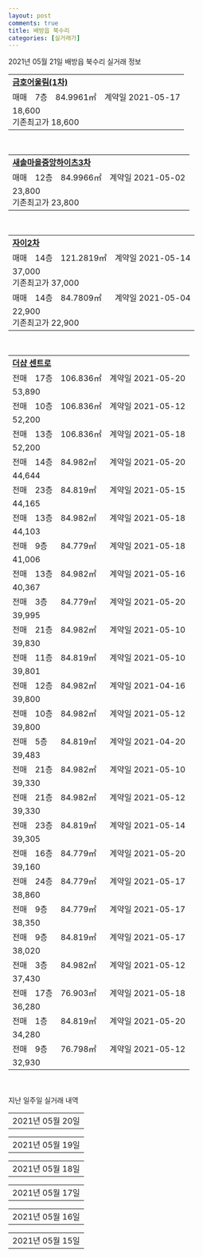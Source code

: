 ```yaml
---
layout: post
comments: true
title: 배방읍 북수리
categories: [실거래가]
---
```


2021년 05월 21일 배방읍 북수리 실거래 정보

<table>
  <tr>
    <td colspan="4" style="font-weight: bold;"><a href="https://search.naver.com/search.naver?query=금호어울림(1차)">금호어울림(1차)</a></td>
  </tr>
    
  <tr>
    <td>매매</td>
    <td>7층</td>
    <td>84.9961㎡</td>
    <td>계약일 2021-05-17</td>
  </tr>
  <tr>
    <td colspan="4">18,600<br>기존최고가 18,600</td>
  </tr>
    
</table>
<br>
<table>
  <tr>
    <td colspan="4" style="font-weight: bold;"><a href="https://search.naver.com/search.naver?query=새솔마을중앙하이츠3차">새솔마을중앙하이츠3차</a></td>
  </tr>
    
  <tr>
    <td>매매</td>
    <td>12층</td>
    <td>84.9966㎡</td>
    <td>계약일 2021-05-02</td>
  </tr>
  <tr>
    <td colspan="4">23,800<br>기존최고가 23,800</td>
  </tr>
    
</table>
<br>
<table>
  <tr>
    <td colspan="4" style="font-weight: bold;"><a href="https://search.naver.com/search.naver?query=자이2차">자이2차</a></td>
  </tr>
    
  <tr>
    <td>매매</td>
    <td>14층</td>
    <td>121.2819㎡</td>
    <td>계약일 2021-05-14</td>
  </tr>
  <tr>
    <td colspan="4">37,000<br>기존최고가 37,000</td>
  </tr>
    
  <tr>
    <td>매매</td>
    <td>14층</td>
    <td>84.7809㎡</td>
    <td>계약일 2021-05-04</td>
  </tr>
  <tr>
    <td colspan="4">22,900<br>기존최고가 22,900</td>
  </tr>
    
</table>
<br>
<table>
  <tr>
    <td colspan="4" style="font-weight: bold;"><a href="https://search.naver.com/search.naver?query=더샵 센트로">더샵 센트로</a></td>
  </tr>
    
  <tr>
    <td>전매</td>
    <td>17층</td>
    <td>106.836㎡</td>
    <td>계약일 2021-05-20</td>
  </tr>
  <tr>
    <td colspan="4">53,890</td>
  </tr>
    
  <tr>
    <td>전매</td>
    <td>10층</td>
    <td>106.836㎡</td>
    <td>계약일 2021-05-12</td>
  </tr>
  <tr>
    <td colspan="4">52,200</td>
  </tr>
    
  <tr>
    <td>전매</td>
    <td>13층</td>
    <td>106.836㎡</td>
    <td>계약일 2021-05-18</td>
  </tr>
  <tr>
    <td colspan="4">52,200</td>
  </tr>
    
  <tr>
    <td>전매</td>
    <td>14층</td>
    <td>84.982㎡</td>
    <td>계약일 2021-05-20</td>
  </tr>
  <tr>
    <td colspan="4">44,644</td>
  </tr>
    
  <tr>
    <td>전매</td>
    <td>23층</td>
    <td>84.819㎡</td>
    <td>계약일 2021-05-15</td>
  </tr>
  <tr>
    <td colspan="4">44,165</td>
  </tr>
    
  <tr>
    <td>전매</td>
    <td>13층</td>
    <td>84.982㎡</td>
    <td>계약일 2021-05-18</td>
  </tr>
  <tr>
    <td colspan="4">44,103</td>
  </tr>
    
  <tr>
    <td>전매</td>
    <td>9층</td>
    <td>84.779㎡</td>
    <td>계약일 2021-05-18</td>
  </tr>
  <tr>
    <td colspan="4">41,006</td>
  </tr>
    
  <tr>
    <td>전매</td>
    <td>13층</td>
    <td>84.982㎡</td>
    <td>계약일 2021-05-16</td>
  </tr>
  <tr>
    <td colspan="4">40,367</td>
  </tr>
    
  <tr>
    <td>전매</td>
    <td>3층</td>
    <td>84.779㎡</td>
    <td>계약일 2021-05-20</td>
  </tr>
  <tr>
    <td colspan="4">39,995</td>
  </tr>
    
  <tr>
    <td>전매</td>
    <td>21층</td>
    <td>84.982㎡</td>
    <td>계약일 2021-05-10</td>
  </tr>
  <tr>
    <td colspan="4">39,830</td>
  </tr>
    
  <tr>
    <td>전매</td>
    <td>11층</td>
    <td>84.819㎡</td>
    <td>계약일 2021-05-10</td>
  </tr>
  <tr>
    <td colspan="4">39,801</td>
  </tr>
    
  <tr>
    <td>전매</td>
    <td>12층</td>
    <td>84.982㎡</td>
    <td>계약일 2021-04-16</td>
  </tr>
  <tr>
    <td colspan="4">39,800</td>
  </tr>
    
  <tr>
    <td>전매</td>
    <td>10층</td>
    <td>84.982㎡</td>
    <td>계약일 2021-05-12</td>
  </tr>
  <tr>
    <td colspan="4">39,800</td>
  </tr>
    
  <tr>
    <td>전매</td>
    <td>5층</td>
    <td>84.819㎡</td>
    <td>계약일 2021-04-20</td>
  </tr>
  <tr>
    <td colspan="4">39,483</td>
  </tr>
    
  <tr>
    <td>전매</td>
    <td>21층</td>
    <td>84.982㎡</td>
    <td>계약일 2021-05-10</td>
  </tr>
  <tr>
    <td colspan="4">39,330</td>
  </tr>
    
  <tr>
    <td>전매</td>
    <td>21층</td>
    <td>84.982㎡</td>
    <td>계약일 2021-05-12</td>
  </tr>
  <tr>
    <td colspan="4">39,330</td>
  </tr>
    
  <tr>
    <td>전매</td>
    <td>23층</td>
    <td>84.819㎡</td>
    <td>계약일 2021-05-14</td>
  </tr>
  <tr>
    <td colspan="4">39,305</td>
  </tr>
    
  <tr>
    <td>전매</td>
    <td>16층</td>
    <td>84.779㎡</td>
    <td>계약일 2021-05-20</td>
  </tr>
  <tr>
    <td colspan="4">39,160</td>
  </tr>
    
  <tr>
    <td>전매</td>
    <td>24층</td>
    <td>84.779㎡</td>
    <td>계약일 2021-05-17</td>
  </tr>
  <tr>
    <td colspan="4">38,860</td>
  </tr>
    
  <tr>
    <td>전매</td>
    <td>9층</td>
    <td>84.779㎡</td>
    <td>계약일 2021-05-17</td>
  </tr>
  <tr>
    <td colspan="4">38,350</td>
  </tr>
    
  <tr>
    <td>전매</td>
    <td>9층</td>
    <td>84.819㎡</td>
    <td>계약일 2021-05-17</td>
  </tr>
  <tr>
    <td colspan="4">38,020</td>
  </tr>
    
  <tr>
    <td>전매</td>
    <td>3층</td>
    <td>84.982㎡</td>
    <td>계약일 2021-05-12</td>
  </tr>
  <tr>
    <td colspan="4">37,430</td>
  </tr>
    
  <tr>
    <td>전매</td>
    <td>17층</td>
    <td>76.903㎡</td>
    <td>계약일 2021-05-18</td>
  </tr>
  <tr>
    <td colspan="4">36,280</td>
  </tr>
    
  <tr>
    <td>전매</td>
    <td>1층</td>
    <td>84.819㎡</td>
    <td>계약일 2021-05-20</td>
  </tr>
  <tr>
    <td colspan="4">34,280</td>
  </tr>
    
  <tr>
    <td>전매</td>
    <td>9층</td>
    <td>76.798㎡</td>
    <td>계약일 2021-05-12</td>
  </tr>
  <tr>
    <td colspan="4">32,930</td>
  </tr>
    
</table>
    
<div style="margin-top: 50px; margin-bottom: 13px">지난 일주일 실거래 내역</div>

  <table style="width: 100%; margin-bottom: 1px">
      <tr class="header">
        <td>2021년 05월 20일</td>
      </tr>
      <tr class="child" style="display: none">
        <td>
            
        <table>
          <tr>
            <td colspan="4" style="font-weight: bold;"><a href="https://search.naver.com/search.naver?query=실거래정보없음">실거래정보없음</a></td>
          </tr>

        </table>
    
        </td>
      </tr>
  </table>
    
  <table style="width: 100%; margin-bottom: 1px">
      <tr class="header">
        <td>2021년 05월 19일</td>
      </tr>
      <tr class="child" style="display: none">
        <td>
            
        <table>
          <tr>
            <td colspan="4" style="font-weight: bold;"><a href="https://search.naver.com/search.naver?query=자이2차">자이2차</a></td>
          </tr>

          <tr>
            <td>매매</td>
            <td>6층</td>
            <td>84.8852㎡</td>
            <td>계약일 2021-05-03</td>
          </tr>
          <tr>
            <td colspan="4">23,500<br>기존최고가 23,500</td>
          </tr>
    
          <tr>
            <td>전세</td>
            <td>11층</td>
            <td>84.7809㎡</td>
            <td>계약일 2021-05-01</td>
          </tr>
          <tr>
            <td colspan="4">21,000<br>기존최고가 None</td>
          </tr>
    
        </table>
        <table style="margin-top: 5px">
          <tr>
            <td colspan="4" style="font-weight: bold;"><a href="https://search.naver.com/search.naver?query=더샵 센트로">더샵 센트로</a></td>
          </tr>
    
          <tr>
            <td>전매</td>
            <td>20층</td>
            <td>84.982㎡</td>
            <td>계약일 2021-04-26</td>
          </tr>
          <tr>
            <td colspan="4">47,221</td>
          </tr>
    
          <tr>
            <td>전매</td>
            <td>8층</td>
            <td>84.982㎡</td>
            <td>계약일 2021-05-04</td>
          </tr>
          <tr>
            <td colspan="4">42,300</td>
          </tr>
    
          <tr>
            <td>전매</td>
            <td>14층</td>
            <td>84.982㎡</td>
            <td>계약일 2021-05-15</td>
          </tr>
          <tr>
            <td colspan="4">41,867</td>
          </tr>
    
          <tr>
            <td>전매</td>
            <td>6층</td>
            <td>84.982㎡</td>
            <td>계약일 2021-04-16</td>
          </tr>
          <tr>
            <td colspan="4">41,800</td>
          </tr>
    
          <tr>
            <td>전매</td>
            <td>7층</td>
            <td>84.982㎡</td>
            <td>계약일 2021-05-09</td>
          </tr>
          <tr>
            <td colspan="4">40,800</td>
          </tr>
    
          <tr>
            <td>전매</td>
            <td>15층</td>
            <td>84.779㎡</td>
            <td>계약일 2021-04-10</td>
          </tr>
          <tr>
            <td colspan="4">40,367</td>
          </tr>
    
          <tr>
            <td>전매</td>
            <td>19층</td>
            <td>84.819㎡</td>
            <td>계약일 2021-05-13</td>
          </tr>
          <tr>
            <td colspan="4">40,328</td>
          </tr>
    
          <tr>
            <td>전매</td>
            <td>11층</td>
            <td>84.819㎡</td>
            <td>계약일 2021-05-10</td>
          </tr>
          <tr>
            <td colspan="4">40,301</td>
          </tr>
    
          <tr>
            <td>전매</td>
            <td>10층</td>
            <td>84.982㎡</td>
            <td>계약일 2021-05-11</td>
          </tr>
          <tr>
            <td colspan="4">39,300</td>
          </tr>
    
          <tr>
            <td>전매</td>
            <td>12층</td>
            <td>84.779㎡</td>
            <td>계약일 2021-05-12</td>
          </tr>
          <tr>
            <td colspan="4">38,850</td>
          </tr>
    
          <tr>
            <td>전매</td>
            <td>8층</td>
            <td>84.779㎡</td>
            <td>계약일 2021-05-13</td>
          </tr>
          <tr>
            <td colspan="4">37,630</td>
          </tr>
    
          <tr>
            <td>전매</td>
            <td>10층</td>
            <td>76.798㎡</td>
            <td>계약일 2021-05-18</td>
          </tr>
          <tr>
            <td colspan="4">34,230</td>
          </tr>
    
        </table>
    
        </td>
      </tr>
  </table>
    
  <table style="width: 100%; margin-bottom: 1px">
      <tr class="header">
        <td>2021년 05월 18일</td>
      </tr>
      <tr class="child" style="display: none">
        <td>
            
        <table>
          <tr>
            <td colspan="4" style="font-weight: bold;"><a href="https://search.naver.com/search.naver?query=더샵 센트로">더샵 센트로</a></td>
          </tr>

          <tr>
            <td>전매</td>
            <td>16층</td>
            <td>106.836㎡</td>
            <td>계약일 2021-05-10</td>
          </tr>
          <tr>
            <td colspan="4">53,890</td>
          </tr>
    
          <tr>
            <td>전매</td>
            <td>26층</td>
            <td>84.982㎡</td>
            <td>계약일 2021-05-04</td>
          </tr>
          <tr>
            <td colspan="4">44,698</td>
          </tr>
    
          <tr>
            <td>전매</td>
            <td>25층</td>
            <td>84.819㎡</td>
            <td>계약일 2021-04-20</td>
          </tr>
          <tr>
            <td colspan="4">43,806</td>
          </tr>
    
          <tr>
            <td>전매</td>
            <td>26층</td>
            <td>84.779㎡</td>
            <td>계약일 2021-04-20</td>
          </tr>
          <tr>
            <td colspan="4">43,672</td>
          </tr>
    
          <tr>
            <td>전매</td>
            <td>12층</td>
            <td>84.982㎡</td>
            <td>계약일 2021-04-17</td>
          </tr>
          <tr>
            <td colspan="4">42,800</td>
          </tr>
    
          <tr>
            <td>전매</td>
            <td>21층</td>
            <td>84.819㎡</td>
            <td>계약일 2021-04-17</td>
          </tr>
          <tr>
            <td colspan="4">42,030</td>
          </tr>
    
          <tr>
            <td>전매</td>
            <td>25층</td>
            <td>84.779㎡</td>
            <td>계약일 2021-05-14</td>
          </tr>
          <tr>
            <td colspan="4">42,010</td>
          </tr>
    
          <tr>
            <td>전매</td>
            <td>7층</td>
            <td>84.982㎡</td>
            <td>계약일 2021-04-24</td>
          </tr>
          <tr>
            <td colspan="4">41,647</td>
          </tr>
    
          <tr>
            <td>전매</td>
            <td>5층</td>
            <td>84.819㎡</td>
            <td>계약일 2021-05-16</td>
          </tr>
          <tr>
            <td colspan="4">41,443</td>
          </tr>
    
          <tr>
            <td>전매</td>
            <td>16층</td>
            <td>84.982㎡</td>
            <td>계약일 2021-05-12</td>
          </tr>
          <tr>
            <td colspan="4">41,330</td>
          </tr>
    
          <tr>
            <td>전매</td>
            <td>24층</td>
            <td>84.779㎡</td>
            <td>계약일 2021-04-20</td>
          </tr>
          <tr>
            <td colspan="4">41,223</td>
          </tr>
    
          <tr>
            <td>전매</td>
            <td>24층</td>
            <td>84.819㎡</td>
            <td>계약일 2021-05-10</td>
          </tr>
          <tr>
            <td colspan="4">41,030</td>
          </tr>
    
          <tr>
            <td>전매</td>
            <td>20층</td>
            <td>84.982㎡</td>
            <td>계약일 2021-05-12</td>
          </tr>
          <tr>
            <td colspan="4">40,330</td>
          </tr>
    
          <tr>
            <td>전매</td>
            <td>7층</td>
            <td>84.982㎡</td>
            <td>계약일 2021-05-15</td>
          </tr>
          <tr>
            <td colspan="4">39,000</td>
          </tr>
    
          <tr>
            <td>전매</td>
            <td>5층</td>
            <td>84.982㎡</td>
            <td>계약일 2021-05-11</td>
          </tr>
          <tr>
            <td colspan="4">38,450</td>
          </tr>
    
          <tr>
            <td>전매</td>
            <td>14층</td>
            <td>84.779㎡</td>
            <td>계약일 2021-05-13</td>
          </tr>
          <tr>
            <td colspan="4">38,131</td>
          </tr>
    
          <tr>
            <td>전매</td>
            <td>15층</td>
            <td>84.819㎡</td>
            <td>계약일 2021-05-12</td>
          </tr>
          <tr>
            <td colspan="4">38,020</td>
          </tr>
    
          <tr>
            <td>전매</td>
            <td>1층</td>
            <td>84.819㎡</td>
            <td>계약일 2021-05-15</td>
          </tr>
          <tr>
            <td colspan="4">36,030</td>
          </tr>
    
          <tr>
            <td>전매</td>
            <td>21층</td>
            <td>76.798㎡</td>
            <td>계약일 2021-05-12</td>
          </tr>
          <tr>
            <td colspan="4">34,390</td>
          </tr>
    
          <tr>
            <td>전매</td>
            <td>1층</td>
            <td>84.779㎡</td>
            <td>계약일 2021-04-17</td>
          </tr>
          <tr>
            <td colspan="4">32,972</td>
          </tr>
    
        </table>
    
        </td>
      </tr>
  </table>
    
  <table style="width: 100%; margin-bottom: 1px">
      <tr class="header">
        <td>2021년 05월 17일</td>
      </tr>
      <tr class="child" style="display: none">
        <td>
            
        <table>
          <tr>
            <td colspan="4" style="font-weight: bold;"><a href="https://search.naver.com/search.naver?query=더샵 센트로">더샵 센트로</a></td>
          </tr>

          <tr>
            <td>전매</td>
            <td>6층</td>
            <td>106.836㎡</td>
            <td>계약일 2021-05-07</td>
          </tr>
          <tr>
            <td colspan="4">55,047</td>
          </tr>
    
          <tr>
            <td>전매</td>
            <td>4층</td>
            <td>106.836㎡</td>
            <td>계약일 2021-04-30</td>
          </tr>
          <tr>
            <td colspan="4">50,723</td>
          </tr>
    
          <tr>
            <td>전매</td>
            <td>23층</td>
            <td>84.819㎡</td>
            <td>계약일 2021-05-01</td>
          </tr>
          <tr>
            <td colspan="4">45,830</td>
          </tr>
    
          <tr>
            <td>전매</td>
            <td>19층</td>
            <td>84.982㎡</td>
            <td>계약일 2021-04-24</td>
          </tr>
          <tr>
            <td colspan="4">44,338</td>
          </tr>
    
          <tr>
            <td>전매</td>
            <td>9층</td>
            <td>84.779㎡</td>
            <td>계약일 2021-05-14</td>
          </tr>
          <tr>
            <td colspan="4">42,875</td>
          </tr>
    
          <tr>
            <td>전매</td>
            <td>6층</td>
            <td>84.982㎡</td>
            <td>계약일 2021-04-22</td>
          </tr>
          <tr>
            <td colspan="4">41,300</td>
          </tr>
    
          <tr>
            <td>전매</td>
            <td>17층</td>
            <td>84.819㎡</td>
            <td>계약일 2021-04-28</td>
          </tr>
          <tr>
            <td colspan="4">40,530</td>
          </tr>
    
          <tr>
            <td>전매</td>
            <td>16층</td>
            <td>84.982㎡</td>
            <td>계약일 2021-05-12</td>
          </tr>
          <tr>
            <td colspan="4">40,330</td>
          </tr>
    
          <tr>
            <td>전매</td>
            <td>16층</td>
            <td>84.982㎡</td>
            <td>계약일 2021-05-07</td>
          </tr>
          <tr>
            <td colspan="4">40,330</td>
          </tr>
    
          <tr>
            <td>전매</td>
            <td>18층</td>
            <td>84.779㎡</td>
            <td>계약일 2021-04-20</td>
          </tr>
          <tr>
            <td colspan="4">39,360</td>
          </tr>
    
          <tr>
            <td>전매</td>
            <td>13층</td>
            <td>84.819㎡</td>
            <td>계약일 2021-05-14</td>
          </tr>
          <tr>
            <td colspan="4">39,305</td>
          </tr>
    
          <tr>
            <td>전매</td>
            <td>14층</td>
            <td>84.779㎡</td>
            <td>계약일 2021-04-24</td>
          </tr>
          <tr>
            <td colspan="4">38,850</td>
          </tr>
    
          <tr>
            <td>전매</td>
            <td>5층</td>
            <td>84.982㎡</td>
            <td>계약일 2021-05-07</td>
          </tr>
          <tr>
            <td colspan="4">38,406</td>
          </tr>
    
          <tr>
            <td>전매</td>
            <td>14층</td>
            <td>84.819㎡</td>
            <td>계약일 2021-05-09</td>
          </tr>
          <tr>
            <td colspan="4">38,020</td>
          </tr>
    
          <tr>
            <td>전매</td>
            <td>1층</td>
            <td>84.819㎡</td>
            <td>계약일 2021-04-20</td>
          </tr>
          <tr>
            <td colspan="4">34,280</td>
          </tr>
    
        </table>
    
        </td>
      </tr>
  </table>
    
  <table style="width: 100%; margin-bottom: 1px">
      <tr class="header">
        <td>2021년 05월 16일</td>
      </tr>
      <tr class="child" style="display: none">
        <td>
            
        <table>
          <tr>
            <td colspan="4" style="font-weight: bold;"><a href="https://search.naver.com/search.naver?query=실거래정보없음">실거래정보없음</a></td>
          </tr>

        </table>
    
        </td>
      </tr>
  </table>
    
  <table style="width: 100%; margin-bottom: 1px">
      <tr class="header">
        <td>2021년 05월 15일</td>
      </tr>
      <tr class="child" style="display: none">
        <td>
            
        <table>
          <tr>
            <td colspan="4" style="font-weight: bold;"><a href="https://search.naver.com/search.naver?query=더샵 센트로">더샵 센트로</a></td>
          </tr>

          <tr>
            <td>전매</td>
            <td>27층</td>
            <td>106.836㎡</td>
            <td>계약일 2021-05-12</td>
          </tr>
          <tr>
            <td colspan="4">60,059</td>
          </tr>
    
          <tr>
            <td>전매</td>
            <td>13층</td>
            <td>106.836㎡</td>
            <td>계약일 2021-04-22</td>
          </tr>
          <tr>
            <td colspan="4">53,200</td>
          </tr>
    
          <tr>
            <td>전매</td>
            <td>15층</td>
            <td>84.982㎡</td>
            <td>계약일 2021-05-14</td>
          </tr>
          <tr>
            <td colspan="4">43,581</td>
          </tr>
    
          <tr>
            <td>전매</td>
            <td>10층</td>
            <td>84.982㎡</td>
            <td>계약일 2021-05-12</td>
          </tr>
          <tr>
            <td colspan="4">42,800</td>
          </tr>
    
          <tr>
            <td>전매</td>
            <td>8층</td>
            <td>84.982㎡</td>
            <td>계약일 2021-05-13</td>
          </tr>
          <tr>
            <td colspan="4">41,300</td>
          </tr>
    
          <tr>
            <td>전매</td>
            <td>23층</td>
            <td>84.982㎡</td>
            <td>계약일 2021-05-10</td>
          </tr>
          <tr>
            <td colspan="4">40,847</td>
          </tr>
    
          <tr>
            <td>전매</td>
            <td>18층</td>
            <td>84.819㎡</td>
            <td>계약일 2021-05-06</td>
          </tr>
          <tr>
            <td colspan="4">40,548</td>
          </tr>
    
          <tr>
            <td>전매</td>
            <td>18층</td>
            <td>84.982㎡</td>
            <td>계약일 2021-05-11</td>
          </tr>
          <tr>
            <td colspan="4">40,330</td>
          </tr>
    
          <tr>
            <td>전매</td>
            <td>10층</td>
            <td>84.982㎡</td>
            <td>계약일 2021-05-09</td>
          </tr>
          <tr>
            <td colspan="4">40,081</td>
          </tr>
    
          <tr>
            <td>전매</td>
            <td>11층</td>
            <td>84.982㎡</td>
            <td>계약일 2021-05-10</td>
          </tr>
          <tr>
            <td colspan="4">40,081</td>
          </tr>
    
          <tr>
            <td>전매</td>
            <td>9층</td>
            <td>84.982㎡</td>
            <td>계약일 2021-04-16</td>
          </tr>
          <tr>
            <td colspan="4">39,300</td>
          </tr>
    
          <tr>
            <td>전매</td>
            <td>11층</td>
            <td>84.982㎡</td>
            <td>계약일 2021-04-16</td>
          </tr>
          <tr>
            <td colspan="4">39,300</td>
          </tr>
    
          <tr>
            <td>전매</td>
            <td>17층</td>
            <td>84.819㎡</td>
            <td>계약일 2021-05-12</td>
          </tr>
          <tr>
            <td colspan="4">39,030</td>
          </tr>
    
          <tr>
            <td>전매</td>
            <td>4층</td>
            <td>84.982㎡</td>
            <td>계약일 2021-05-07</td>
          </tr>
          <tr>
            <td colspan="4">39,011</td>
          </tr>
    
          <tr>
            <td>전매</td>
            <td>9층</td>
            <td>84.779㎡</td>
            <td>계약일 2021-05-12</td>
          </tr>
          <tr>
            <td colspan="4">38,350</td>
          </tr>
    
          <tr>
            <td>전매</td>
            <td>9층</td>
            <td>84.779㎡</td>
            <td>계약일 2021-05-12</td>
          </tr>
          <tr>
            <td colspan="4">38,350</td>
          </tr>
    
          <tr>
            <td>전매</td>
            <td>12층</td>
            <td>84.779㎡</td>
            <td>계약일 2021-05-13</td>
          </tr>
          <tr>
            <td colspan="4">38,130</td>
          </tr>
    
          <tr>
            <td>전매</td>
            <td>10층</td>
            <td>84.819㎡</td>
            <td>계약일 2021-05-05</td>
          </tr>
          <tr>
            <td colspan="4">38,020</td>
          </tr>
    
          <tr>
            <td>전매</td>
            <td>4층</td>
            <td>84.982㎡</td>
            <td>계약일 2021-05-11</td>
          </tr>
          <tr>
            <td colspan="4">37,230</td>
          </tr>
    
          <tr>
            <td>전매</td>
            <td>1층</td>
            <td>84.982㎡</td>
            <td>계약일 2021-05-09</td>
          </tr>
          <tr>
            <td colspan="4">36,720</td>
          </tr>
    
          <tr>
            <td>전매</td>
            <td>7층</td>
            <td>76.798㎡</td>
            <td>계약일 2021-05-01</td>
          </tr>
          <tr>
            <td colspan="4">35,167</td>
          </tr>
    
          <tr>
            <td>전매</td>
            <td>20층</td>
            <td>76.798㎡</td>
            <td>계약일 2021-05-12</td>
          </tr>
          <tr>
            <td colspan="4">34,390</td>
          </tr>
    
          <tr>
            <td>전매</td>
            <td>5층</td>
            <td>76.903㎡</td>
            <td>계약일 2021-04-21</td>
          </tr>
          <tr>
            <td colspan="4">33,550</td>
          </tr>
    
        </table>
    
        </td>
      </tr>
  </table>
    

